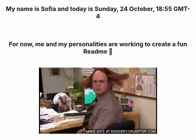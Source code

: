 


<div align="center">
<h3 >My name is Sofia and today is Sunday, 24 October, 18:55 GMT-4</h3><br>
<h3 >For now, me and my personalities are working to create a fun Readme 👋
</h3><br>
<img src='img/dwight.gif' alt='working...'/>
</div>

